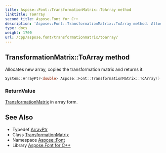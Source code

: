 ```yaml
---
title: Aspose::Font::TransformationMatrix::ToArray method
linktitle: ToArray
second_title: Aspose.Font for C++
description: 'Aspose::Font::TransformationMatrix::ToArray method. Allocates new array, copies the transformation matrix and returns it in C++.'
type: docs
weight: 1700
url: /cpp/aspose.font/transformationmatrix/toarray/
---
```

## TransformationMatrix::ToArray method


Allocates new array, copies the transformation matrix and returns it.

```cpp
System::ArrayPtr<double> Aspose::Font::TransformationMatrix::ToArray()
```


### ReturnValue

[TransformationMatrix](../) in array form.

## See Also

* Typedef [ArrayPtr](../../../system/arrayptr/)
* Class [TransformationMatrix](../)
* Namespace [Aspose::Font](../../)
* Library [Aspose.Font for C++](../../../)
